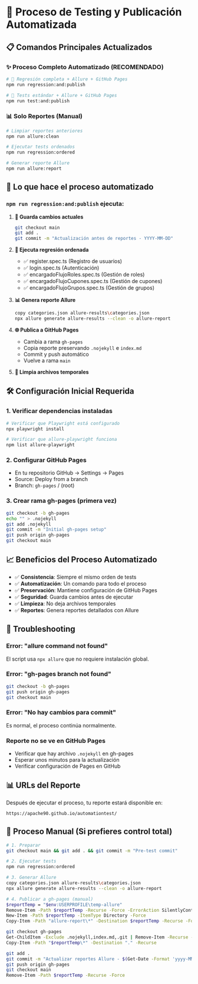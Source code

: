 # 🚀 Proceso de Testing y Publicación Automatizada

## 📋 Comandos Principales Actualizados

### ✨ Proceso Completo Automatizado (RECOMENDADO)

```bash
# 🎯 Regresión completa + Allure + GitHub Pages
npm run regression:and:publish

# 🧪 Tests estándar + Allure + GitHub Pages  
npm run test:and:publish
```

### 📊 Solo Reportes (Manual)

```bash
# Limpiar reportes anteriores
npm run allure:clean

# Ejecutar tests ordenados
npm run regression:ordered

# Generar reporte Allure
npm run allure:report
```

## 🔧 Lo que hace el proceso automatizado

### `npm run regression:and:publish` ejecuta:

1. **💾 Guarda cambios actuales**
   ```bash
   git checkout main
   git add .
   git commit -m "Actualización antes de reportes - YYYY-MM-DD"
   ```

2. **🧪 Ejecuta regresión ordenada**
   - ✅ register.spec.ts (Registro de usuarios)
   - ✅ login.spec.ts (Autenticación) 
   - ✅ encargadoFlujoRoles.spec.ts (Gestión de roles)
   - ✅ encargadoFlujoCupones.spec.ts (Gestión de cupones)
   - ✅ encargadoFlujoGrupos.spec.ts (Gestión de grupos)

3. **📊 Genera reporte Allure**
   ```bash
   copy categories.json allure-results\categories.json
   npx allure generate allure-results --clean -o allure-report
   ```

4. **🌐 Publica a GitHub Pages**
   - Cambia a rama `gh-pages`
   - Copia reporte preservando `.nojekyll` e `index.md`
   - Commit y push automático
   - Vuelve a rama `main`

5. **🧹 Limpia archivos temporales**

## 🛠️ Configuración Inicial Requerida

### 1. Verificar dependencias instaladas
```bash
# Verificar que Playwright está configurado
npx playwright install

# Verificar que allure-playwright funciona
npm list allure-playwright
```

### 2. Configurar GitHub Pages
- En tu repositorio GitHub → Settings → Pages
- Source: Deploy from a branch
- Branch: `gh-pages` / (root)

### 3. Crear rama gh-pages (primera vez)
```bash
git checkout -b gh-pages
echo "" > .nojekyll
git add .nojekyll
git commit -m "Initial gh-pages setup"
git push origin gh-pages
git checkout main
```

## 📈 Beneficios del Proceso Automatizado

- ✅ **Consistencia**: Siempre el mismo orden de tests
- ✅ **Automatización**: Un comando para todo el proceso
- ✅ **Preservación**: Mantiene configuración de GitHub Pages
- ✅ **Seguridad**: Guarda cambios antes de ejecutar
- ✅ **Limpieza**: No deja archivos temporales
- ✅ **Reportes**: Genera reportes detallados con Allure

## 🚨 Troubleshooting

### Error: "allure command not found"
El script usa `npx allure` que no requiere instalación global.

### Error: "gh-pages branch not found"
```bash
git checkout -b gh-pages
git push origin gh-pages
git checkout main
```

### Error: "No hay cambios para commit"
Es normal, el proceso continúa normalmente.

### Reporte no se ve en GitHub Pages
- Verificar que hay archivo `.nojekyll` en gh-pages
- Esperar unos minutos para la actualización
- Verificar configuración de Pages en GitHub

## 📊 URLs del Reporte

Después de ejecutar el proceso, tu reporte estará disponible en:
```
https://apache90.github.io/automationtest/
```

## 🔄 Proceso Manual (Si prefieres control total)

```bash
# 1. Preparar
git checkout main && git add . && git commit -m "Pre-test commit"

# 2. Ejecutar tests
npm run regression:ordered

# 3. Generar Allure
copy categories.json allure-results\categories.json
npx allure generate allure-results --clean -o allure-report

# 4. Publicar a gh-pages (manual)
$reportTemp = "$env:USERPROFILE\temp-allure"
Remove-Item -Path $reportTemp -Recurse -Force -ErrorAction SilentlyContinue
New-Item -Path $reportTemp -ItemType Directory -Force
Copy-Item -Path "allure-report\*" -Destination $reportTemp -Recurse -Force

git checkout gh-pages
Get-ChildItem -Exclude .nojekyll,index.md,.git | Remove-Item -Recurse -Force
Copy-Item -Path "$reportTemp\*" -Destination "." -Recurse

git add .
git commit -m "Actualizar reportes Allure - $(Get-Date -Format 'yyyy-MM-dd')"
git push origin gh-pages
git checkout main
Remove-Item -Path $reportTemp -Recurse -Force
```
